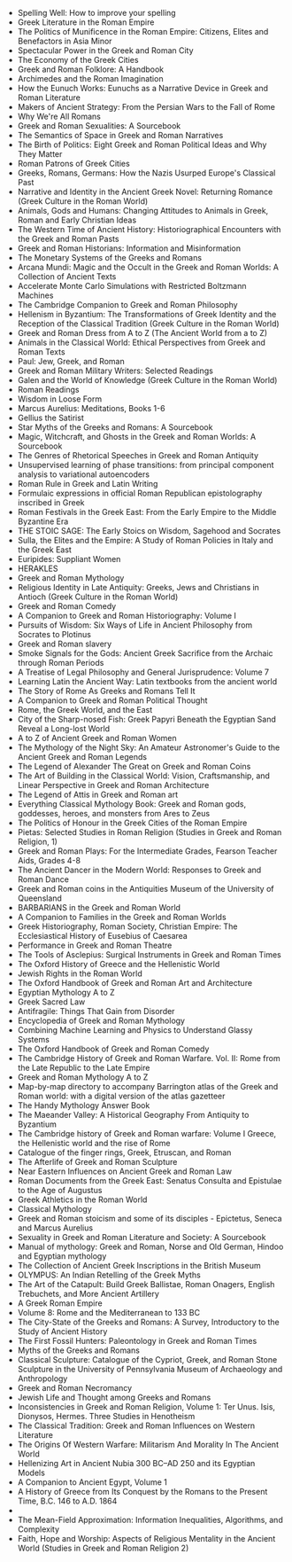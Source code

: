 <ul>

                             

 <li><a target="_blank" href="https://github.com/manjunath5496/Greek-and-Roman-Mythology-Books/blob/master/rgk(1).pdf" style="text-decoration:none;">Spelling Well: How to improve your spelling</a></li>

 <li><a target="_blank" href="https://github.com/manjunath5496/Greek-and-Roman-Mythology-Books/blob/master/rgk(2).pdf" style="text-decoration:none;">Greek Literature in the Roman Empire</a></li>

<li><a target="_blank" href="https://github.com/manjunath5496/Greek-and-Roman-Mythology-Books/blob/master/rgk(3).pdf" style="text-decoration:none;">The Politics of Munificence in the Roman Empire: Citizens, Elites and Benefactors in Asia Minor</a></li>
 <li><a target="_blank" href="https://github.com/manjunath5496/Greek-and-Roman-Mythology-Books/blob/master/rgk(4).pdf" style="text-decoration:none;">Spectacular Power in the Greek and Roman City</a></li>                              
<li><a target="_blank" href="https://github.com/manjunath5496/Greek-and-Roman-Mythology-Books/blob/master/rgk(5).pdf" style="text-decoration:none;">The Economy of the Greek Cities</a></li>
<li><a target="_blank" href="https://github.com/manjunath5496/Greek-and-Roman-Mythology-Books/blob/master/rgk(6).pdf" style="text-decoration:none;">Greek and Roman
Folklore: A Handbook</a></li>
 <li><a target="_blank" href="https://github.com/manjunath5496/Greek-and-Roman-Mythology-Books/blob/master/rgk(7).pdf" style="text-decoration:none;">Archimedes and the Roman Imagination</a></li>

 <li><a target="_blank" href="https://github.com/manjunath5496/Greek-and-Roman-Mythology-Books/blob/master/rgk(8).pdf" style="text-decoration:none;"> How the Eunuch Works:
Eunuchs as a Narrative Device in Greek and Roman Literature </a></li>
   <li><a target="_blank" href="https://github.com/manjunath5496/Greek-and-Roman-Mythology-Books/blob/master/rgk(9).pdf" style="text-decoration:none;">Makers of
Ancient Strategy: From the Persian Wars to the Fall of Rome</a></li>
  
   
 <li><a target="_blank" href="https://github.com/manjunath5496/Greek-and-Roman-Mythology-Books/blob/master/rgk(10).pdf" style="text-decoration:none;">Why We're All Romans </a></li>                              
<li><a target="_blank" href="https://github.com/manjunath5496/Greek-and-Roman-Mythology-Books/blob/master/rgk(11).pdf" style="text-decoration:none;">Greek and Roman
Sexualities: A Sourcebook</a></li>
<li><a target="_blank" href="https://github.com/manjunath5496/Greek-and-Roman-Mythology-Books/blob/master/rgk(12).pdf" style="text-decoration:none;">The Semantics of
Space in Greek and Roman Narratives</a></li>
<li><a target="_blank" href="https://github.com/manjunath5496/Greek-and-Roman-Mythology-Books/blob/master/rgk(13).pdf" style="text-decoration:none;">The Birth of Politics: Eight Greek and Roman Political Ideas and Why They Matter</a></li>

<li><a target="_blank" href="https://github.com/manjunath5496/Greek-and-Roman-Mythology-Books/blob/master/rgk(14).pdf" style="text-decoration:none;">Roman Patrons
of Greek Cities</a></li>
                              
<li><a target="_blank" href="https://github.com/manjunath5496/Greek-and-Roman-Mythology-Books/blob/master/rgk(15).pdf" style="text-decoration:none;">Greeks, Romans,
Germans: How the Nazis Usurped Europe's Classical Past</a></li>

<li><a target="_blank" href="https://github.com/manjunath5496/Greek-and-Roman-Mythology-Books/blob/master/rgk(16).pdf" style="text-decoration:none;">Narrative and Identity in the Ancient Greek Novel: Returning Romance (Greek Culture in the Roman World)</a></li>

  <li><a target="_blank" href="https://github.com/manjunath5496/Greek-and-Roman-Mythology-Books/blob/master/rgk(17).pdf" style="text-decoration:none;">Animals, Gods and Humans: Changing Attitudes to Animals in Greek, Roman and Early Christian Ideas</a></li>   
  
<li><a target="_blank" href="https://github.com/manjunath5496/Greek-and-Roman-Mythology-Books/blob/master/rgk(18).pdf" style="text-decoration:none;">The Western Time of Ancient History: Historiographical Encounters with the Greek and Roman Pasts</a></li> 

  
<li><a target="_blank" href="https://github.com/manjunath5496/Greek-and-Roman-Mythology-Books/blob/master/rgk(19).pdf" style="text-decoration:none;">Greek and Roman Historians: Information and Misinformation</a></li> 

<li><a target="_blank" href="https://github.com/manjunath5496/Greek-and-Roman-Mythology-Books/blob/master/rgk(20).pdf" style="text-decoration:none;">The Monetary Systems
of the Greeks and Romans</a></li>

<li><a target="_blank" href="https://github.com/manjunath5496/Greek-and-Roman-Mythology-Books/blob/master/rgk(21).pdf" style="text-decoration:none;">Arcana Mundi: Magic and the Occult in the Greek and Roman Worlds: A Collection of Ancient Texts</a></li>
<li><a target="_blank" href="https://github.com/manjunath5496/Greek-and-Roman-Mythology-Books/blob/master/rgk(22).pdf" style="text-decoration:none;">Accelerate Monte Carlo Simulations with Restricted Boltzmann Machines</a></li> 
 <li><a target="_blank" href="https://github.com/manjunath5496/Greek-and-Roman-Mythology-Books/blob/master/rgk(23).pdf" style="text-decoration:none;">The Cambridge Companion to Greek and Roman Philosophy</a></li> 
 

   <li><a target="_blank" href="https://github.com/manjunath5496/Greek-and-Roman-Mythology-Books/blob/master/rgk(24).pdf" style="text-decoration:none;">Hellenism in Byzantium: The Transformations of Greek Identity and the Reception of the Classical Tradition (Greek Culture in the Roman World)</a></li>
 
   <li><a target="_blank" href="https://github.com/manjunath5496/Greek-and-Roman-Mythology-Books/blob/master/rgk(25).pdf" style="text-decoration:none;">Greek and Roman Dress from A to Z (The Ancient World from a to Z)</a></li>                              
 <li><a target="_blank" href="https://github.com/manjunath5496/Greek-and-Roman-Mythology-Books/blob/master/rgk(26).pdf" style="text-decoration:none;">Animals in the
Classical World: Ethical Perspectives from Greek and Roman Texts</a></li>
 <li><a target="_blank" href="https://github.com/manjunath5496/Greek-and-Roman-Mythology-Books/blob/master/rgk(27).pdf" style="text-decoration:none;">Paul: Jew, Greek, and Roman</a></li>
   
 
   <li><a target="_blank" href="https://github.com/manjunath5496/Greek-and-Roman-Mythology-Books/blob/master/rgk(28).pdf" style="text-decoration:none;">Greek and Roman Military Writers: Selected Readings</a></li>
 
   <li><a target="_blank" href="https://github.com/manjunath5496/Greek-and-Roman-Mythology-Books/blob/master/rgk(29).pdf" style="text-decoration:none;">Galen and the World of Knowledge (Greek Culture in the Roman World)</a></li>                              

  <li><a target="_blank" href="https://github.com/manjunath5496/Greek-and-Roman-Mythology-Books/blob/master/rgk(30).pdf" style="text-decoration:none;">Roman Readings</a></li>
 
   <li><a target="_blank" href="https://github.com/manjunath5496/Greek-and-Roman-Mythology-Books/blob/master/rgk(31).pdf" style="text-decoration:none;">Wisdom in Loose Form</a></li> 
    <li><a target="_blank" href="https://github.com/manjunath5496/Greek-and-Roman-Mythology-Books/blob/master/rgk(32).pdf" style="text-decoration:none;">Marcus Aurelius: Meditations, Books 1-6 </a></li> 

   <li><a target="_blank" href="https://github.com/manjunath5496/Greek-and-Roman-Mythology-Books/blob/master/rgk(33).pdf" style="text-decoration:none;">Gellius the Satirist</a></li>                              

  <li><a target="_blank" href="https://github.com/manjunath5496/Greek-and-Roman-Mythology-Books/blob/master/rgk(34).pdf" style="text-decoration:none;">Star Myths of the Greeks and Romans: A Sourcebook</a></li> 
 
  <li><a target="_blank" href="https://github.com/manjunath5496/Greek-and-Roman-Mythology-Books/blob/master/rgk(35).pdf" style="text-decoration:none;">Magic, Witchcraft, and Ghosts in the Greek and Roman Worlds: A Sourcebook</a></li> 

  <li><a target="_blank" href="https://github.com/manjunath5496/Greek-and-Roman-Mythology-Books/blob/master/rgk(36).pdf" style="text-decoration:none;">The Genres of Rhetorical Speeches in Greek and Roman Antiquity</a></li> 
 
<li><a target="_blank" href="https://github.com/manjunath5496/Greek-and-Roman-Mythology-Books/blob/master/rgk(37).pdf" style="text-decoration:none;">Unsupervised learning of phase transitions: from principal component analysis to variational autoencoders</a></li>
 <li><a target="_blank" href="https://github.com/manjunath5496/Greek-and-Roman-Mythology-Books/blob/master/rgk(38).pdf" style="text-decoration:none;">Roman Rule in Greek and Latin Writing</a></li>
<li><a target="_blank" href="https://github.com/manjunath5496/Greek-and-Roman-Mythology-Books/blob/master/rgk(39).pdf" style="text-decoration:none;">Formulaic expressions in official Roman Republican epistolography inscribed in Greek</a></li>
 <li><a target="_blank" href="https://github.com/manjunath5496/Greek-and-Roman-Mythology-Books/blob/master/rgk(40).pdf" style="text-decoration:none;">Roman Festivals in the Greek East: From the Early Empire to the Middle Byzantine Era</a></li>                              
<li><a target="_blank" href="https://github.com/manjunath5496/Greek-and-Roman-Mythology-Books/blob/master/rgk(41).pdf" style="text-decoration:none;">THE STOIC SAGE: The Early Stoics on Wisdom, Sagehood and Socrates</a></li>
<li><a target="_blank" href="https://github.com/manjunath5496/Greek-and-Roman-Mythology-Books/blob/master/rgk(42).pdf" style="text-decoration:none;">Sulla, the Elites and
the Empire: A Study of Roman Policies in Italy and the Greek East</a></li>
 
  <li><a target="_blank" href="https://github.com/manjunath5496/Greek-and-Roman-Mythology-Books/blob/master/rgk(43).pdf" style="text-decoration:none;">Euripides: Suppliant Women</a></li>
 <li><a target="_blank" href="https://github.com/manjunath5496/Greek-and-Roman-Mythology-Books/blob/master/rgk(44).pdf" style="text-decoration:none;">HERAKLES</a></li>
   <li><a target="_blank" href="https://github.com/manjunath5496/Greek-and-Roman-Mythology-Books/blob/master/rgk(45).pdf" style="text-decoration:none;">Greek and Roman Mythology</a></li>  
   
<li><a target="_blank" href="https://github.com/manjunath5496/Greek-and-Roman-Mythology-Books/blob/master/rgk(46).pdf" style="text-decoration:none;">Religious Identity in Late Antiquity: Greeks, Jews and Christians in Antioch (Greek Culture in the Roman World)</a></li> 
                             
<li><a target="_blank" href="https://github.com/manjunath5496/Greek-and-Roman-Mythology-Books/blob/master/rgk(47).pdf" style="text-decoration:none;">Greek and Roman Comedy</a></li>
<li><a target="_blank" href="https://github.com/manjunath5496/Greek-and-Roman-Mythology-Books/blob/master/rgk(48).pdf" style="text-decoration:none;">A Companion to Greek and Roman Historiography: Volume I  </a></li>

<li><a target="_blank" href="https://github.com/manjunath5496/Greek-and-Roman-Mythology-Books/blob/master/rgk(49).pdf" style="text-decoration:none;">Pursuits of Wisdom:
Six Ways of Life in Ancient Philosophy from Socrates to Plotinus </a></li>
                              
<li><a target="_blank" href="https://github.com/manjunath5496/Greek-and-Roman-Mythology-Books/blob/master/rgk(50).pdf" style="text-decoration:none;">Greek and Roman slavery </a></li>
<li><a target="_blank" href="https://github.com/manjunath5496/Greek-and-Roman-Mythology-Books/blob/master/rgk(51).pdf" style="text-decoration:none;">Smoke Signals
for the Gods: Ancient Greek Sacrifice from the Archaic through Roman Periods</a></li>
<li><a target="_blank" href="https://github.com/manjunath5496/Greek-and-Roman-Mythology-Books/blob/master/rgk(52).pdf" style="text-decoration:none;">A Treatise of Legal Philosophy and General Jurisprudence: Volume 7</a></li>

<li><a target="_blank" href="https://github.com/manjunath5496/Greek-and-Roman-Mythology-Books/blob/master/rgk(53).pdf" style="text-decoration:none;">Learning Latin
the Ancient Way: Latin textbooks from the ancient world </a></li>
 
<li><a target="_blank" href="https://github.com/manjunath5496/Greek-and-Roman-Mythology-Books/blob/master/rgk(54).pdf" style="text-decoration:none;">The Story of Rome As Greeks and Romans Tell It </a></li>

<li><a target="_blank" href="https://github.com/manjunath5496/Greek-and-Roman-Mythology-Books/blob/master/rgk(55).pdf" style="text-decoration:none;">A Companion to Greek and Roman Political Thought</a></li>
 
  <li><a target="_blank" href="https://github.com/manjunath5496/Greek-and-Roman-Mythology-Books/blob/master/rgk(56).pdf" style="text-decoration:none;">Rome, the Greek World,
and the East </a></li>                              

  <li><a target="_blank" href="https://github.com/manjunath5496/Greek-and-Roman-Mythology-Books/blob/master/rgk(57).pdf" style="text-decoration:none;">City of the Sharp-nosed Fish: Greek Papyri Beneath the Egyptian Sand Reveal a Long-lost World </a></li>
 
   <li><a target="_blank" href="https://github.com/manjunath5496/Greek-and-Roman-Mythology-Books/blob/master/rgk(58).pdf" style="text-decoration:none;">A to Z of Ancient Greek and Roman Women</a></li>
    <li><a target="_blank" href="https://github.com/manjunath5496/Greek-and-Roman-Mythology-Books/blob/master/rgk(59).pdf" style="text-decoration:none;">The Mythology
of the Night Sky: An Amateur Astronomer's Guide to the Ancient Greek and Roman Legends</a></li>
 
  <li><a target="_blank" href="https://github.com/manjunath5496/Greek-and-Roman-Mythology-Books/blob/master/rgk(60).pdf" style="text-decoration:none;">The Legend of Alexander The Great on Greek and Roman Coins </a></li>
 
   <li><a target="_blank" href="https://github.com/manjunath5496/Greek-and-Roman-Mythology-Books/blob/master/rgk(61).pdf" style="text-decoration:none;">The Art of Building in the Classical World: Vision, Craftsmanship, and Linear Perspective in Greek and Roman Architecture</a></li>
 
   <li><a target="_blank" href="https://github.com/manjunath5496/Greek-and-Roman-Mythology-Books/blob/master/rgk(62).pdf" style="text-decoration:none;">The Legend of Attis in Greek and Roman art</a></li>
 
   <li><a target="_blank" href="https://github.com/manjunath5496/Greek-and-Roman-Mythology-Books/blob/master/rgk(63).pdf" style="text-decoration:none;">Everything Classical Mythology Book: Greek and Roman gods, goddesses, heroes, and monsters from Ares to Zeus</a></li>                              

  <li><a target="_blank" href="https://github.com/manjunath5496/Greek-and-Roman-Mythology-Books/blob/master/rgk(64).pdf" style="text-decoration:none;">The Politics of Honour in the Greek Cities of the Roman Empire</a></li>
 
   <li><a target="_blank" href="https://github.com/manjunath5496/Greek-and-Roman-Mythology-Books/blob/master/rgk(65).pdf" style="text-decoration:none;">Pietas: Selected Studies in Roman Religion (Studies in Greek and Roman Religion, 1) </a></li> 

   <li><a target="_blank" href="https://github.com/manjunath5496/Greek-and-Roman-Mythology-Books/blob/master/rgk(66).pdf" style="text-decoration:none;">Greek and Roman Plays: For the Intermediate Grades, Fearson Teacher Aids, Grades 4-8 </a></li> 
 
   <li><a target="_blank" href="https://github.com/manjunath5496/Greek-and-Roman-Mythology-Books/blob/master/rgk(67).pdf" style="text-decoration:none;">The Ancient Dancer in the Modern World: Responses to Greek and Roman Dance</a></li>                              

  <li><a target="_blank" href="https://github.com/manjunath5496/Greek-and-Roman-Mythology-Books/blob/master/rgk(68).pdf" style="text-decoration:none;">Greek and Roman coins in the Antiquities Museum of the University of Queensland</a></li> 
 
  
   <li><a target="_blank" href="https://github.com/manjunath5496/Greek-and-Roman-Mythology-Books/blob/master/rgk(69).pdf" style="text-decoration:none;">BARBARIANS
in the Greek and Roman World</a></li>                              

  <li><a target="_blank" href="https://github.com/manjunath5496/Greek-and-Roman-Mythology-Books/blob/master/rgk(70).pdf" style="text-decoration:none;">A Companion to Families in the Greek and Roman Worlds</a></li> 
  
 
 <li><a target="_blank" href="https://github.com/manjunath5496/Greek-and-Roman-Mythology-Books/blob/master/rgk(71).pdf" style="text-decoration:none;">Greek Historiography, Roman Society, Christian Empire: The Ecclesiastical History of Eusebius of Caesarea</a></li>
 
 <li><a target="_blank" href="https://github.com/manjunath5496/Greek-and-Roman-Mythology-Books/blob/master/rgk(72).pdf" style="text-decoration:none;">Performance in Greek and Roman Theatre</a></li> 
 
 
 <li><a target="_blank" href="https://github.com/manjunath5496/Greek-and-Roman-Mythology-Books/blob/master/rgk(73).pdf" style="text-decoration:none;">The Tools of Asclepius:
Surgical Instruments in Greek and Roman Times</a></li>
  <li><a target="_blank" href="https://github.com/manjunath5496/Greek-and-Roman-Mythology-Books/blob/master/rgk(74).pdf" style="text-decoration:none;">The Oxford History of Greece and the Hellenistic World</a></li>
    <li><a target="_blank" href="https://github.com/manjunath5496/Greek-and-Roman-Mythology-Books/blob/master/rgk(75).pdf" style="text-decoration:none;">Jewish Rights
in the Roman World</a></li>                        
<li><a target="_blank" href="https://github.com/manjunath5496/Greek-and-Roman-Mythology-Books/blob/master/rgk(76).pdf" style="text-decoration:none;">The Oxford Handbook of Greek and Roman Art and Architecture</a></li>

 <li><a target="_blank" href="https://github.com/manjunath5496/Greek-and-Roman-Mythology-Books/blob/master/rgk(77).pdf" style="text-decoration:none;">Egyptian
Mythology A to Z</a></li> 
 
 
 <li><a target="_blank" href="https://github.com/manjunath5496/Greek-and-Roman-Mythology-Books/blob/master/rgk(78).pdf" style="text-decoration:none;">Greek Sacred Law</a></li>
  <li><a target="_blank" href="https://github.com/manjunath5496/Greek-and-Roman-Mythology-Books/blob/master/rgk(79).pdf" style="text-decoration:none;">Antifragile: Things That Gain from Disorder</a></li>


 <li><a target="_blank" href="https://github.com/manjunath5496/Greek-and-Roman-Mythology-Books/blob/master/rgk(80).pdf" style="text-decoration:none;">Encyclopedia of Greek and Roman Mythology</a></li> 
 
 
 <li><a target="_blank" href="https://github.com/manjunath5496/Greek-and-Roman-Mythology-Books/blob/master/rgk(81).pdf" style="text-decoration:none;">Combining Machine Learning and Physics to Understand Glassy Systems</a></li>
  <li><a target="_blank" href="https://github.com/manjunath5496/Greek-and-Roman-Mythology-Books/blob/master/rgk(82).pdf" style="text-decoration:none;">The Oxford Handbook of Greek and Roman Comedy</a></li>

 <li><a target="_blank" href="https://github.com/manjunath5496/Greek-and-Roman-Mythology-Books/blob/master/rgk(83).pdf" style="text-decoration:none;">The Cambridge History of Greek and Roman Warfare. Vol. II: Rome from the Late Republic to the Late Empire</a></li>
  <li><a target="_blank" href="https://github.com/manjunath5496/Greek-and-Roman-Mythology-Books/blob/master/rgk(84).pdf" style="text-decoration:none;">Greek and Roman
Mythology A to Z</a></li>

 <li><a target="_blank" href="https://github.com/manjunath5496/Greek-and-Roman-Mythology-Books/blob/master/rgk(85).pdf" style="text-decoration:none;">Map-by-map directory to accompany Barrington atlas of the Greek and Roman world: with a digital version of the atlas gazetteer</a></li>
  <li><a target="_blank" href="https://github.com/manjunath5496/Greek-and-Roman-Mythology-Books/blob/master/rgk(86).pdf" style="text-decoration:none;">The Handy Mythology Answer Book</a></li>

 <li><a target="_blank" href="https://github.com/manjunath5496/Greek-and-Roman-Mythology-Books/blob/master/rgk(87).pdf" style="text-decoration:none;">The Maeander Valley:
A Historical Geography From Antiquity to Byzantium</a></li>
  <li><a target="_blank" href="https://github.com/manjunath5496/Greek-and-Roman-Mythology-Books/blob/master/rgk(88).pdf" style="text-decoration:none;">The Cambridge history of Greek and Roman warfare: Volume I Greece, the Hellenistic world and the rise of Rome</a></li>
  <li><a target="_blank" href="https://github.com/manjunath5496/Greek-and-Roman-Mythology-Books/blob/master/rgk(89).pdf" style="text-decoration:none;">Catalogue of the finger rings, Greek, Etruscan, and Roman</a></li>
  
  
  <li><a target="_blank" href="https://github.com/manjunath5496/Greek-and-Roman-Mythology-Books/blob/master/rgk(90).pdf" style="text-decoration:none;">The Afterlife of Greek and Roman Sculpture</a></li>
  <li><a target="_blank" href="https://github.com/manjunath5496/Greek-and-Roman-Mythology-Books/blob/master/rgk(91).pdf" style="text-decoration:none;"> Near Eastern Influences on Ancient Greek and Roman Law</a></li>

 <li><a target="_blank" href="https://github.com/manjunath5496/Greek-and-Roman-Mythology-Books/blob/master/rgk(92).pdf" style="text-decoration:none;">Roman Documents from the Greek East: Senatus Consulta and Epistulae to the Age of Augustus</a></li>
  <li><a target="_blank" href="https://github.com/manjunath5496/Greek-and-Roman-Mythology-Books/blob/master/rgk(93).pdf" style="text-decoration:none;"> Greek Athletics in
the Roman World</a></li>
  <li><a target="_blank" href="https://github.com/manjunath5496/Greek-and-Roman-Mythology-Books/blob/master/rgk(94).pdf" style="text-decoration:none;">Classical
Mythology</a></li> 
  
   <li><a target="_blank" href="https://github.com/manjunath5496/Greek-and-Roman-Mythology-Books/blob/master/rgk(95).pdf" style="text-decoration:none;">Greek and Roman stoicism and some of its disciples - Epictetus, Seneca and Marcus Aurelius</a></li>  
  
<li><a target="_blank" href="https://github.com/manjunath5496/Greek-and-Roman-Mythology-Books/blob/master/rgk(96).pdf" style="text-decoration:none;">Sexuality in Greek and Roman Literature and Society: A Sourcebook </a></li> 
  
  
<li><a target="_blank" href="https://github.com/manjunath5496/Greek-and-Roman-Mythology-Books/blob/master/rgk(97).pdf" style="text-decoration:none;">Manual of mythology: Greek and Roman, Norse and Old German, Hindoo and Egyptian mythology</a></li>


 <li><a target="_blank" href="https://github.com/manjunath5496/Greek-and-Roman-Mythology-Books/blob/master/rgk(98).pdf" style="text-decoration:none;">The Collection of Ancient Greek Inscriptions in the British Museum</a></li> 
  
   <li><a target="_blank" href="https://github.com/manjunath5496/Greek-and-Roman-Mythology-Books/blob/master/rgk(99).pdf" style="text-decoration:none;">OLYMPUS: An Indian Retelling of the Greek Myths</a></li>  
  
<li><a target="_blank" href="https://github.com/manjunath5496/Greek-and-Roman-Mythology-Books/blob/master/rgk(100).pdf" style="text-decoration:none;">The Art of the Catapult: Build Greek Ballistae, Roman Onagers, English Trebuchets, and More Ancient Artillery</a></li>  
  
 <li><a target="_blank" href="https://github.com/manjunath5496/Greek-and-Roman-Mythology-Books/blob/master/rgk(101).pdf" style="text-decoration:none;">A Greek Roman Empire</a></li> 
  
   <li><a target="_blank" href="https://github.com/manjunath5496/Greek-and-Roman-Mythology-Books/blob/master/rgk(102).pdf" style="text-decoration:none;">Volume 8: Rome and the Mediterranean to 133 BC</a></li> 
  
   
 <li><a target="_blank" href="https://github.com/manjunath5496/Greek-and-Roman-Mythology-Books/blob/master/rgk(103).pdf" style="text-decoration:none;">The City-State of the Greeks and Romans: A Survey, Introductory to the Study of Ancient History</a></li> 
  
   <li><a target="_blank" href="https://github.com/manjunath5496/Greek-and-Roman-Mythology-Books/blob/master/rgk(104).pdf" style="text-decoration:none;">The First Fossil Hunters: Paleontology in Greek and Roman Times</a></li>  
   
 <li><a target="_blank" href="https://github.com/manjunath5496/Greek-and-Roman-Mythology-Books/blob/master/rgk(105).pdf" style="text-decoration:none;">Myths of the
Greeks and Romans</a></li> 
 
<li><a target="_blank" href="https://github.com/manjunath5496/Greek-and-Roman-Mythology-Books/blob/master/rgk(106).pdf" style="text-decoration:none;">Classical Sculpture:
Catalogue of the Cypriot, Greek, and Roman Stone Sculpture in the University of Pennsylvania Museum of Archaeology and Anthropology</a></li> 
  
   <li><a target="_blank" href="https://github.com/manjunath5496/Greek-and-Roman-Mythology-Books/blob/master/rgk(107).pdf" style="text-decoration:none;">Greek and Roman Necromancy</a></li> 
  
   
 <li><a target="_blank" href="https://github.com/manjunath5496/Greek-and-Roman-Mythology-Books/blob/master/rgk(108).pdf" style="text-decoration:none;">Jewish Life and Thought 
among Greeks and Romans</a></li> 
  
   <li><a target="_blank" href="https://github.com/manjunath5496/Greek-and-Roman-Mythology-Books/blob/master/rgk(109).pdf" style="text-decoration:none;">Inconsistencies in Greek and Roman Religion, Volume 1: Ter Unus. Isis, Dionysos, Hermes. Three Studies in Henotheism</a></li>  
   
 <li><a target="_blank" href="https://github.com/manjunath5496/Greek-and-Roman-Mythology-Books/blob/master/rgk(110).pdf" style="text-decoration:none;">The Classical Tradition: Greek and Roman Influences on Western Literature</a></li>  
   
<li><a target="_blank" href="https://github.com/manjunath5496/Greek-and-Roman-Mythology-Books/blob/master/rgk(111).pdf" style="text-decoration:none;">The Origins Of Western Warfare: Militarism And Morality In The Ancient World</a></li> 
  
   
 <li><a target="_blank" href="https://github.com/manjunath5496/Greek-and-Roman-Mythology-Books/blob/master/rgk(112).pdf" style="text-decoration:none;">Hellenizing Art in Ancient Nubia 300 BC–AD 250 and its Egyptian Models</a></li> 
  
   <li><a target="_blank" href="https://github.com/manjunath5496/Greek-and-Roman-Mythology-Books/blob/master/rgk(113).pdf" style="text-decoration:none;">A Companion to Ancient Egypt, Volume 1</a></li>  
   
<li><a target="_blank" href="https://github.com/manjunath5496/Greek-and-Roman-Mythology-Books/blob/master/rgk(114).pdf" style="text-decoration:none;">A History of Greece from Its Conquest by the Romans to the Present Time, B.C. 146 to A.D. 1864</a></li>
 <li><a target="_blank" href="https://github.com/manjunath5496/Greek-and-Roman-Mythology-Books/blob/master/rgk(115).pdf" style="text-decoration:none;"Ancient Cities: The archaeology of urban life in the Ancient Near East and Egypt, Greece, and Rome</a></li>  
   
 <li><a target="_blank" href="https://github.com/manjunath5496/Greek-and-Roman-Mythology-Books/blob/master/rgk(116).pdf" style="text-decoration:none;">The Mean-Field Approximation: Information Inequalities, Algorithms, and Complexity</a></li>   
   
   <li><a target="_blank" href="https://github.com/manjunath5496/Greek-and-Roman-Mythology-Books/blob/master/rgk(117).pdf" style="text-decoration:none;">Faith, Hope and Worship: Aspects of Religious Mentality in the Ancient World (Studies in Greek and Roman Religion 2)</a></li>  
   

 
 
 </ul>
